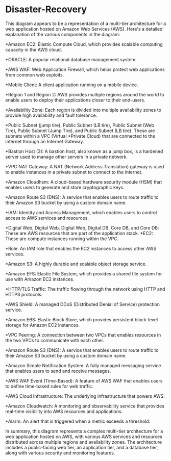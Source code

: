 # Disaster-Recovery

This diagram appears to be a representation of a multi-tier architecture for a web application hosted on Amazon Web Services (AWS). Here's a detailed explanation of the various components in the diagram:

*Amazon EC2: Elastic Compute Cloud, which provides scalable computing capacity in the AWS cloud.


*ORACLE: A popular relational database management system.


*AWS WAF: Web Application Firewall, which helps protect web applications from common web exploits.


*Mobile Client: A client application running on a mobile device.


*Region 1 and Region 2: AWS provides multiple regions around the world to enable users to deploy their applications closer to their end-users.


*Availability Zone: Each region is divided into multiple availability zones to provide high availability and fault tolerance.


*Public Subnet (jump tire), Public Subnet (LB tire), Public Subnet (Web Tire), Public Subnet (Jump Tire), and Public Subnet (LB tire): These are subnets within a VPC (Virtual *Private Cloud) that are connected to the internet through an Internet Gateway.


*Bastion Host (3): A bastion host, also known as a jump box, is a hardened server used to manage other servers in a private network.


*VPC NAT Gateway: A NAT (Network Address Translation) gateway is used to enable instances in a private subnet to connect to the internet.


*Amazon Cloudhsm: A cloud-based hardware security module (HSM) that enables users to generate and store cryptographic keys.


*Amazon Route S3 (DNS): A service that enables users to route traffic to their Amazon S3 bucket by using a custom domain name.


*IAM: Identity and Access Management, which enables users to control access to AWS services and resources.


*Digital Web, Digital Web, Digital Web, Digital DB, Core DB, and Core DB: These are AWS resources that are part of the application stack.
*EC2: These are compute instances running within the VPC.


*Role: An IAM role that enables the EC2 instances to access other AWS services.


*Amazon S3: A highly durable and scalable object storage service.


*Amazon EFS: Elastic File System, which provides a shared file system for use with Amazon EC2 instances.


*HTTP/TLS Traffic: The traffic flowing through the network using HTTP and HTTPS protocols.


*AWS Shield: A managed DDoS (Distributed Denial of Service) protection service.


*Amazon EBS: Elastic Block Store, which provides persistent block-level storage for Amazon EC2 instances.


*VPC Peering: A connection between two VPCs that enables resources in the two VPCs to communicate with each other.


*Amazon Route S3 (DNS): A service that enables users to route traffic to their Amazon S3 bucket by using a custom domain name.


*Amazon Simple Notification System: A fully managed messaging service that enables users to send and receive messages.


*AWS WAF Event (Time-Based): A feature of AWS WAF that enables users to define time-based rules for web traffic.


*AWS Cloud Infrastructure: The underlying infrastructure that powers AWS.


*Amazon Cloudwatch: A monitoring and observability service that provides real-time visibility into AWS resources and applications.


*Alarm: An alert that is triggered when a metric exceeds a threshold.



In summary, this diagram represents a complex multi-tier architecture for a web application hosted on AWS, with various AWS services and resources distributed across multiple regions and availability zones. The architecture includes a public-facing web tier, an application tier, and a database tier, along with various security and monitoring features.

